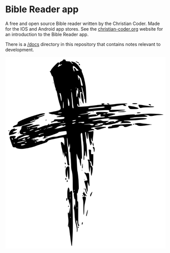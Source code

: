 # Bible Reader app

A free and open source Bible reader written by the Christian Coder. Made for the IOS and Android app stores. See the [christian-coder.org](https://christian-coder.org) website for an introduction to the Bible Reader app.

There is a [/docs](./docs) directory in this repository that contains notes relevant to development.

![cross](./public/cross.svg)
